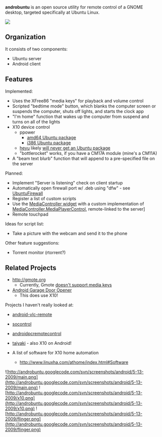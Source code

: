 **androbuntu** is an open source utility for remote control of a GNOME desktop, targeted specifically at Ubuntu Linux.

<img src='http://androbuntu.googlecode.com/svn/trunk/graphics/system_diagram/tm751_standalone.jpg' />


## Organization ##
It consists of two components:
  * Ubuntu server
  * Android client

## Features ##
Implemented:
  * Uses the XFree86 "media keys" for playback and volume control
  * Scripted "bedtime mode" button, which blanks the computer screen or suspends the computer, shuts off lights, and starts the clock app
  * "I'm home" function that wakes up the computer from suspend and turns on all of the lights
  * X10 device control
    * ppower
      * [amd64 Ubuntu package](https://launchpad.net/~kostmo/+archive/ppa/+files/ppower_0.1.5-0ubuntu1_amd64.deb)
      * [i386 Ubuntu package](https://launchpad.net/~kostmo/+archive/ppa/+files/ppower_0.1.5-0ubuntu1_i386.deb)
    * [heyu](http://heyu.tanj.com/) likely [will never get an Ubuntu package](https://bugs.launchpad.net/ubuntu/+bug/300130)
    * "bottlerocket" works, if you have a CM17A module (mine's a CM11A)
  * A "beam text blurb" function that will append to a pre-specified file on the server

Planned:
  * Implement "Server is listening" check on client startup
  * Automatically open firewall port w/ .deb using "dfw" - see [UbuntuFirewall](https://wiki.ubuntu.com/UbuntuFirewall#Package%20Integration)
  * Register a list of custom scripts
  * Use the [MediaController widget](http://developer.android.com/reference/android/widget/MediaController.html) with a custom implementation of [MediaController.MediaPlayerControl](http://developer.android.com/reference/android/widget/MediaController.MediaPlayerControl.html), remote-linked to the server]
  * Remote touchpad

Ideas for script list:
  * Take a picture with the webcam and send it to the phone

Other feature suggestions:
  * Torrent monitor (rtorrent?)

## Related Projects ##
  * http://gmote.org
    * Currently, Gmote [doesn't support media keys](http://groups.google.com/group/gmote-users/msg/7ec5eae328c20076)
  * [Android Garage Door Opener](http://brad.livejournal.com/2394707.html)
    * This does use X10!

Projects I haven't really looked at:
  * [android-vlc-remote](http://code.google.com/p/android-vlc-remote/)
  * [socontrol](http://code.google.com/p/socontrol/)
  * [androidpcremotecontrol](http://code.google.com/p/androidpcremotecontrol/)
  * [taiyaki](http://code.google.com/p/taiyaki/) - also X10 on Android!



  * A list of software for X10 home automation
    * http://www.linuxha.com/athome/index.html#Software

![http://androbuntu.googlecode.com/svn/screenshots/android/5-13-2009/main.png](http://androbuntu.googlecode.com/svn/screenshots/android/5-13-2009/main.png)
![http://androbuntu.googlecode.com/svn/screenshots/android/5-13-2009/x10.png](http://androbuntu.googlecode.com/svn/screenshots/android/5-13-2009/x10.png)
![http://androbuntu.googlecode.com/svn/screenshots/android/5-13-2009/flinger.png](http://androbuntu.googlecode.com/svn/screenshots/android/5-13-2009/flinger.png)